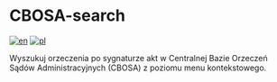 # CBOSA-search
[![en](https://img.shields.io/badge/lang-en-red.svg)](https://github.com/HerrDiesel/CBOSA-search/blob/main/README.md)
[![pl](https://img.shields.io/badge/lang-pl-white.svg)](https://github.com/HerrDiesel/CBOSA-search/blob/main/README.pl.md)

Wyszukuj orzeczenia po sygnaturze akt w Centralnej Bazie Orzeczeń Sądów Administracyjnych (CBOSA) z poziomu menu kontekstowego.
